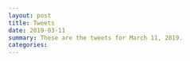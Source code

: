 ```yaml
---
layout: post
title: Tweets
date: 2019-03-11
summary: These are the tweets for March 11, 2019.
categories:
---
```


